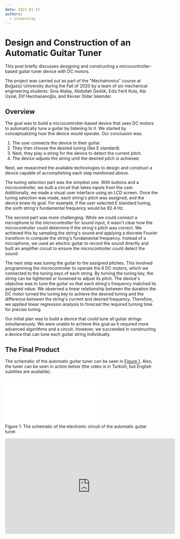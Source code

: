 ```yaml
---
date: 2021-01-15
authors:
  - sinaatalay
---
```


# Design and Construction of an Automatic Guitar Tuner

This post briefly discusses designing and constructing a microcontroller-based guitar tuner device with DC motors.

<!-- more -->

The project was carried out as part of the "Mechatronics" course at Boğaziçi University during the Fall of 2020 by a team of six mechanical engineering students: Sina Atalay, Abdullah Gedük, Ediz Ferit Kula, Alp Uysal, Elif Hacıhasanoğlu, and Kevser Didar İskender.


## Overview

The goal was to build a microcontroller-based device that uses DC motors to automatically tune a guitar by listening to it. We started by conceptualizing how this device would operate. Our conclusion was:

1. The user connects the device to their guitar.
2. They then choose the desired tuning (like E standard).
3. Next, they play a string for the device to detect the current pitch.
4. The device adjusts the string until the desired pitch is achieved.

Next, we researched the available technologies to design and construct a device capable of accomplishing each step mentioned above.

The tuning selection part was the simplest one. With buttons and a microcontroller, we built a circuit that takes inputs from the user. Additionally, we made a visual user interface using an LCD screen. Once the tuning selection was made, each string's pitch was assigned, and the device knew its goal. For example, if the user selected E standard tuning, the sixth string's fundamental frequency would be 82.4 Hz.

The second part was more challenging. While we could connect a microphone to the microcontroller for sound input, it wasn't clear how the microcontroller could determine if the string's pitch was correct. We achieved this by sampling the string's sound and applying a discrete Fourier transform to compute the string's fundamental frequency. Instead of a microphone, we used an electric guitar to record the sound directly and built an amplifier circuit to ensure the microcontroller could detect the sound.

The next step was tuning the guitar to the assigned pitches. This involved programming the microcontroller to operate the 6 DC motors, which we connected to the tuning keys of each string. By turning the tuning key, the string can be tightened or loosened to adjust its pitch. The device's objective was to tune the guitar so that each string's frequency matched its assigned value. We observed a linear relationship between the duration the DC motor turned the tuning key to achieve the desired tuning and the difference between the string's current and desired frequency. Therefore, we applied linear regression analysis to forecast the required turning time for precise tuning.

Our initial plan was to build a device that could tune all guitar strings simultaneously. We were unable to achieve this goal as it required more advanced algorithms and a circuit. However, we succeeded in constructing a device that can tune each guitar string individually.

## The Final Product

The schematic of the automatic guitar tuner can be seen in [Figure 1](#fig-schematic). Also, the tuner can be seen in action below (the video is in Turkish, but English subtitles are available).

<figure style="margin: 1em 0; width: 100%" id="fig-schematic">
  <object data="../../assets/figures/tuner-schematic.pdf" type="application/pdf" width="100%" height="600px">
      <embed src="../../assets/figures/tuner-schematic.pdf" type="application/pdf"/>
  </object>
  <figcaption>Figure 1: The schematic of the electronic circuit of the automatic guitar tuner.</figcaption>
</figure>


<div align="center">
<iframe width="560" height="315" src="https://www.youtube.com/embed/nXmTJzbAJRM?si=tVJlwurz7VHEcfYz" title="YouTube video player" frameborder="0" allow="accelerometer; autoplay; clipboard-write; encrypted-media; gyroscope; picture-in-picture; web-share" referrerpolicy="strict-origin-when-cross-origin" allowfullscreen></iframe>
</div>